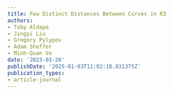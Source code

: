```yaml
---
title: Few Distinct Distances Between Curves in R3
authors:
- Toby Aldape
- Jingyi Liu
- Gregory Pylypov
- Adam Sheffer
- Minh-Quan Vo
date: '2023-03-20'
publishDate: '2025-01-03T11:02:18.831375Z'
publication_types:
- article-journal
---
```

